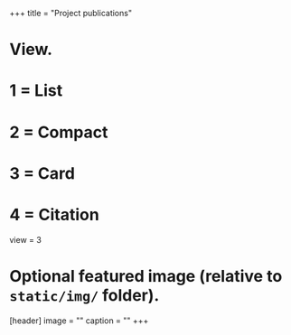 +++
title = "Project publications"

# View.
#   1 = List
#   2 = Compact
#   3 = Card
#   4 = Citation
view = 3 

# Optional featured image (relative to `static/img/` folder).
[header]
image = ""
caption = ""
+++
